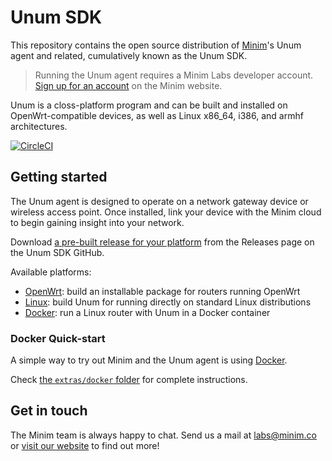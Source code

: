 # Unum SDK

This repository contains the open source distribution of
[Minim][1]'s Unum agent and related, cumulatively known as the Unum SDK.

> Running the Unum agent requires a Minim Labs developer account. 
> [Sign up for an account][3] on the Minim website.

Unum is a closs-platform program and can be built and installed on
OpenWrt-compatible devices, as well as Linux x86_64, i386, and armhf 
architectures.

[![CircleCI](https://circleci.com/gh/MinimSecure/unum-sdk/tree/master.svg?style=svg)][9]

## Getting started

The Unum agent is designed to operate on a network gateway device or wireless
access point. Once installed, link your device with the Minim cloud to begin
gaining insight into your network.

Download [a pre-built release for your platform][8] from the Releases page on
the Unum SDK GitHub.

Available platforms:

 - [OpenWrt][7]: build an installable package for routers running OpenWrt
 - [Linux][6]: build Unum for running directly on standard Linux distributions
 - [Docker][5]: run a Linux router with Unum in a Docker container


### Docker Quick-start

A simple way to try out Minim and the Unum agent is using [Docker][4].

Check [the `extras/docker` folder][5] for complete instructions.


## Get in touch

The Minim team is always happy to chat. Send us a mail at [labs@minim.co][2] or 
[visit our website][1] to find out more!

[1]: https://www.minim.co
[2]: mailto:labs@minim.co
[3]: https://my.minim.co/labs
[4]: https://www.docker.com
[5]: extras/docker/README-docker.md
[6]: README-linux_generic.md
[7]: https://github.com/MinimSecure/minim-openwrt-feed
[8]: https://github.com/MinimSecure/unum-sdk/releases
[9]: https://circleci.com/gh/MinimSecure/unum-sdk/tree/master
